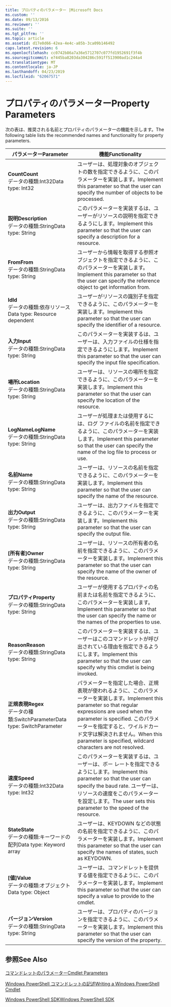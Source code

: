 ```yaml
---
title: プロパティのパラメーター |Microsoft Docs
ms.custom: ''
ms.date: 09/13/2016
ms.reviewer: ''
ms.suite: ''
ms.tgt_pltfrm: ''
ms.topic: article
ms.assetid: d17e0d66-42ea-4e4c-a85b-3ca09b146492
caps.latest.revision: 6
ms.openlocfilehash: cc0742b86a7a36e5712707c077fd1952691f3f4b
ms.sourcegitcommit: e7445ba8203da304286c591ff513900ad1c244a4
ms.translationtype: MT
ms.contentlocale: ja-JP
ms.lasthandoff: 04/23/2019
ms.locfileid: "62067571"
---
```

# <a name="property-parameters"></a><span data-ttu-id="a8187-102">プロパティのパラメーター</span><span class="sxs-lookup"><span data-stu-id="a8187-102">Property Parameters</span></span>

<span data-ttu-id="a8187-103">次の表は、推奨される名前とプロパティのパラメーターの機能を示します。</span><span class="sxs-lookup"><span data-stu-id="a8187-103">The following table lists the recommended names and functionality for property parameters.</span></span>

|<span data-ttu-id="a8187-104">パラメーター</span><span class="sxs-lookup"><span data-stu-id="a8187-104">Parameter</span></span>|<span data-ttu-id="a8187-105">機能</span><span class="sxs-lookup"><span data-stu-id="a8187-105">Functionality</span></span>|
|---|---|
|<span data-ttu-id="a8187-106">**Count**</span><span class="sxs-lookup"><span data-stu-id="a8187-106">**Count**</span></span><br><span data-ttu-id="a8187-107">データの種類:Int32</span><span class="sxs-lookup"><span data-stu-id="a8187-107">Data type: Int32</span></span>|<span data-ttu-id="a8187-108">ユーザーは、処理対象のオブジェクトの数を指定できるように、このパラメーターを実装します。</span><span class="sxs-lookup"><span data-stu-id="a8187-108">Implement this parameter so that the user can specify the number of objects to be processed.</span></span>|
|<span data-ttu-id="a8187-109">**説明**</span><span class="sxs-lookup"><span data-stu-id="a8187-109">**Description**</span></span><br><span data-ttu-id="a8187-110">データの種類:String</span><span class="sxs-lookup"><span data-stu-id="a8187-110">Data type: String</span></span>|<span data-ttu-id="a8187-111">このパラメーターを実装するは、ユーザーがリソースの説明を指定できるようにします。</span><span class="sxs-lookup"><span data-stu-id="a8187-111">Implement this parameter so that the user can specify a description for a resource.</span></span>|
|<span data-ttu-id="a8187-112">**From**</span><span class="sxs-lookup"><span data-stu-id="a8187-112">**From**</span></span><br><span data-ttu-id="a8187-113">データの種類:String</span><span class="sxs-lookup"><span data-stu-id="a8187-113">Data type: String</span></span>|<span data-ttu-id="a8187-114">ユーザーから情報を取得する参照オブジェクトを指定できるように、このパラメーターを実装します。</span><span class="sxs-lookup"><span data-stu-id="a8187-114">Implement this parameter so that the user can specify the reference object to get information from.</span></span>|
|<span data-ttu-id="a8187-115">**Id**</span><span class="sxs-lookup"><span data-stu-id="a8187-115">**Id**</span></span><br><span data-ttu-id="a8187-116">データの種類:依存リソース</span><span class="sxs-lookup"><span data-stu-id="a8187-116">Data type: Resource dependent</span></span>|<span data-ttu-id="a8187-117">ユーザーがリソースの識別子を指定できるように、このパラメーターを実装します。</span><span class="sxs-lookup"><span data-stu-id="a8187-117">Implement this parameter so that the user can specify the identifier of a resource.</span></span>|
|<span data-ttu-id="a8187-118">**入力**</span><span class="sxs-lookup"><span data-stu-id="a8187-118">**Input**</span></span><br><span data-ttu-id="a8187-119">データの種類:String</span><span class="sxs-lookup"><span data-stu-id="a8187-119">Data type: String</span></span>|<span data-ttu-id="a8187-120">このパラメーターを実装するは、ユーザーは、入力ファイルの仕様を指定できるようにします。</span><span class="sxs-lookup"><span data-stu-id="a8187-120">Implement this parameter so that the user can specify the input file specification.</span></span>|
|<span data-ttu-id="a8187-121">**場所**</span><span class="sxs-lookup"><span data-stu-id="a8187-121">**Location**</span></span><br><span data-ttu-id="a8187-122">データの種類:String</span><span class="sxs-lookup"><span data-stu-id="a8187-122">Data type: String</span></span>|<span data-ttu-id="a8187-123">ユーザーは、リソースの場所を指定できるように、このパラメーターを実装します。</span><span class="sxs-lookup"><span data-stu-id="a8187-123">Implement this parameter so that the user can specify the location of the resource.</span></span>|
|<span data-ttu-id="a8187-124">**LogName**</span><span class="sxs-lookup"><span data-stu-id="a8187-124">**LogName**</span></span><br><span data-ttu-id="a8187-125">データの種類:String</span><span class="sxs-lookup"><span data-stu-id="a8187-125">Data type: String</span></span>|<span data-ttu-id="a8187-126">ユーザーが処理または使用するには、ログ ファイルの名前を指定できるように、このパラメーターを実装します。</span><span class="sxs-lookup"><span data-stu-id="a8187-126">Implement this parameter so that the user can specify the name of the log file to process or use.</span></span>|
|<span data-ttu-id="a8187-127">**名前**</span><span class="sxs-lookup"><span data-stu-id="a8187-127">**Name**</span></span><br><span data-ttu-id="a8187-128">データの種類:String</span><span class="sxs-lookup"><span data-stu-id="a8187-128">Data type: String</span></span>|<span data-ttu-id="a8187-129">ユーザーは、リソースの名前を指定できるように、このパラメーターを実装します。</span><span class="sxs-lookup"><span data-stu-id="a8187-129">Implement this parameter so that the user can specify the name of the resource.</span></span>|
|<span data-ttu-id="a8187-130">**出力**</span><span class="sxs-lookup"><span data-stu-id="a8187-130">**Output**</span></span><br><span data-ttu-id="a8187-131">データの種類:String</span><span class="sxs-lookup"><span data-stu-id="a8187-131">Data type: String</span></span>|<span data-ttu-id="a8187-132">ユーザーは、出力ファイルを指定できるように、このパラメーターを実装します。</span><span class="sxs-lookup"><span data-stu-id="a8187-132">Implement this parameter so that the user can specify the output file.</span></span>|
|<span data-ttu-id="a8187-133">**[所有者]**</span><span class="sxs-lookup"><span data-stu-id="a8187-133">**Owner**</span></span><br><span data-ttu-id="a8187-134">データの種類:String</span><span class="sxs-lookup"><span data-stu-id="a8187-134">Data type: String</span></span>|<span data-ttu-id="a8187-135">ユーザーは、リソースの所有者の名前を指定できるように、このパラメーターを実装します。</span><span class="sxs-lookup"><span data-stu-id="a8187-135">Implement this parameter so that the user can specify the name of the owner of the resource.</span></span>|
|<span data-ttu-id="a8187-136">**プロパティ**</span><span class="sxs-lookup"><span data-stu-id="a8187-136">**Property**</span></span><br><span data-ttu-id="a8187-137">データの種類:String</span><span class="sxs-lookup"><span data-stu-id="a8187-137">Data type: String</span></span>|<span data-ttu-id="a8187-138">ユーザーが使用するプロパティの名前または名前を指定できるように、このパラメーターを実装します。</span><span class="sxs-lookup"><span data-stu-id="a8187-138">Implement this parameter so that the user can specify the name or the names of the properties to use.</span></span>|
|<span data-ttu-id="a8187-139">**Reason**</span><span class="sxs-lookup"><span data-stu-id="a8187-139">**Reason**</span></span><br><span data-ttu-id="a8187-140">データの種類:String</span><span class="sxs-lookup"><span data-stu-id="a8187-140">Data type: String</span></span>|<span data-ttu-id="a8187-141">このパラメーターを実装するは、ユーザーはこのコマンドレットが呼び出されている理由を指定できるようにします。</span><span class="sxs-lookup"><span data-stu-id="a8187-141">Implement this parameter so that the user can specify why this cmdlet is being invoked.</span></span>|
|<span data-ttu-id="a8187-142">**正規表現**</span><span class="sxs-lookup"><span data-stu-id="a8187-142">**Regex**</span></span><br><span data-ttu-id="a8187-143">データの種類:SwitchParameter</span><span class="sxs-lookup"><span data-stu-id="a8187-143">Data type: SwitchParameter</span></span>|<span data-ttu-id="a8187-144">パラメーターを指定した場合、正規表現が使われるように、このパラメーターを実装します。</span><span class="sxs-lookup"><span data-stu-id="a8187-144">Implement this parameter so that regular expressions are used when the parameter is specified.</span></span> <span data-ttu-id="a8187-145">このパラメーターを指定すると、ワイルドカード文字は解決されません。</span><span class="sxs-lookup"><span data-stu-id="a8187-145">When this parameter is specified, wildcard characters are not resolved.</span></span>|
|<span data-ttu-id="a8187-146">**速度**</span><span class="sxs-lookup"><span data-stu-id="a8187-146">**Speed**</span></span><br><span data-ttu-id="a8187-147">データの種類:Int32</span><span class="sxs-lookup"><span data-stu-id="a8187-147">Data type: Int32</span></span>|<span data-ttu-id="a8187-148">このパラメーターを実装するは、ユーザーは、ボー レートを指定できるようにします。</span><span class="sxs-lookup"><span data-stu-id="a8187-148">Implement this parameter so that the user can specify the baud rate.</span></span> <span data-ttu-id="a8187-149">ユーザーは、リソースの速度をこのパラメーターを設定します。</span><span class="sxs-lookup"><span data-stu-id="a8187-149">The user sets this parameter to the speed of the resource.</span></span>|
|<span data-ttu-id="a8187-150">**State**</span><span class="sxs-lookup"><span data-stu-id="a8187-150">**State**</span></span><br><span data-ttu-id="a8187-151">データの種類:キーワードの配列</span><span class="sxs-lookup"><span data-stu-id="a8187-151">Data type: Keyword array</span></span>|<span data-ttu-id="a8187-152">ユーザーは、KEYDOWN などの状態の名前を指定できるように、このパラメーターを実装します。</span><span class="sxs-lookup"><span data-stu-id="a8187-152">Implement this parameter so that the user can specify the names of states, such as KEYDOWN.</span></span>|
|<span data-ttu-id="a8187-153">**[値]**</span><span class="sxs-lookup"><span data-stu-id="a8187-153">**Value**</span></span><br><span data-ttu-id="a8187-154">データの種類:オブジェクト</span><span class="sxs-lookup"><span data-stu-id="a8187-154">Data type: Object</span></span>|<span data-ttu-id="a8187-155">ユーザーは、コマンドレットを提供する値を指定できるように、このパラメーターを実装します。</span><span class="sxs-lookup"><span data-stu-id="a8187-155">Implement this parameter so that the user can  specify a value to provide to the cmdlet.</span></span>|
|<span data-ttu-id="a8187-156">**バージョン**</span><span class="sxs-lookup"><span data-stu-id="a8187-156">**Version**</span></span><br><span data-ttu-id="a8187-157">データの種類:String</span><span class="sxs-lookup"><span data-stu-id="a8187-157">Data type: String</span></span>|<span data-ttu-id="a8187-158">ユーザーは、プロパティのバージョンを指定できるように、このパラメーターを実装します。</span><span class="sxs-lookup"><span data-stu-id="a8187-158">Implement this parameter so that the user can specify the version of the property.</span></span>|

## <a name="see-also"></a><span data-ttu-id="a8187-159">参照</span><span class="sxs-lookup"><span data-stu-id="a8187-159">See Also</span></span>

[<span data-ttu-id="a8187-160">コマンドレットのパラメーター</span><span class="sxs-lookup"><span data-stu-id="a8187-160">Cmdlet Parameters</span></span>](./cmdlet-parameters.md)

[<span data-ttu-id="a8187-161">Windows PowerShell コマンドレットの記述</span><span class="sxs-lookup"><span data-stu-id="a8187-161">Writing a Windows PowerShell Cmdlet</span></span>](./writing-a-windows-powershell-cmdlet.md)

[<span data-ttu-id="a8187-162">Windows PowerShell SDK</span><span class="sxs-lookup"><span data-stu-id="a8187-162">Windows PowerShell SDK</span></span>](../windows-powershell-reference.md)

